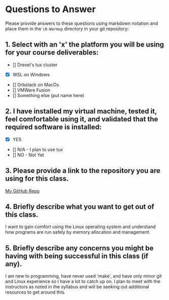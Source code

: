 # Questions to Answer

Please provide answers to these questions using markdown notation and place them in the `\0-Warmup` directory in your git repository:

## 1. Select with an 'x' the platform you will be using for your course deliverables:
- [] Drexel's tux cluster
- [x] WSL on Windows
- [] Orbstack on MacOs
- [] VMWare Fusion
- [] Something else (put name here)

## 2. I have installed my virtual machine, tested it, feel comfortable using it, and validated that the required software is installed:
- [x] YES
- [] N/A - I plan to use tux
- [] NO - Not Yet

## 3. Please provide a link to the repository you are using for this class.

[My GitHub Repo](https://github.com/Max-drxl/cs503)

## 4. Briefly describe what you want to get out of this class.

I want to gain comfort using the Linux operating system and understand how programs are run safely by memory allocation and management.

## 5. Briefly describe any concerns you might be having with being successful in this class (if any).

I am new to programming, have never used 'make', and have only minor git and Linux experience so I have a lot to catch up on. I plan to meet with the instructors as noted in the syllabus and will be seeking out additional resources to get around this.